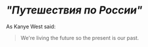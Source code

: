 # *"Путешествия по России"*
As Kanye West said:

> We're living the future so
> the present is our past.
